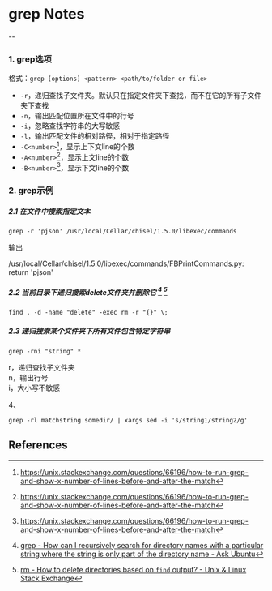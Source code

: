 # grep Notes
--

### 1. grep选项

格式：`grep [options] <pattern> <path/to/folder or file>`

* `-r`，递归查找子文件夹。默认只在指定文件夹下查找，而不在它的所有子文件夹下查找
* `-n`，输出匹配位置所在文件中的行号
* `-i`，忽略查找字符串的大写敏感
* `-l`，输出匹配文件的相对路径，相对于指定路径
* `-C<number>`[^3]，显示上下文line的个数
* `-A<number>`[^3]，显示上文line的个数
* `-B<number>`[^3]，显示下文line的个数

### 2. grep示例

##### 2.1 在文件中搜索指定文本

```
grep -r 'pjson' /usr/local/Cellar/chisel/1.5.0/libexec/commands 
```

输出

/usr/local/Cellar/chisel/1.5.0/libexec/commands/FBPrintCommands.py:    return 'pjson'

##### 2.2 当前目录下递归搜索delete文件夹并删除它 [^1] [^2]

```
find . -d -name "delete" -exec rm -r "{}" \;
```

##### 2.3 递归搜索某个文件夹下所有文件包含特定字符串   
 
```
grep -rni "string" *
```
>
r，递归查找子文件夹    
n，输出行号    
i，大小写不敏感    

4、

```
grep -rl matchstring somedir/ | xargs sed -i 's/string1/string2/g'
```

References
--

[^1]: [grep - How can I recursively search for directory names with a particular string where the string is only part of the directory name - Ask Ubuntu](https://askubuntu.com/questions/153144/how-can-i-recursively-search-for-directory-names-with-a-particular-string-where)

[^2]: [rm - How to delete directories based on `find` output? - Unix & Linux Stack Exchange](https://unix.stackexchange.com/questions/89925/how-to-delete-directories-based-on-find-output)

[^3]: https://unix.stackexchange.com/questions/66196/how-to-run-grep-and-show-x-number-of-lines-before-and-after-the-match